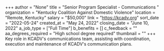 +++
author = "None"
title = "Senior Program Specialist - Communications "
organization = "Kentucky Coalition Against Domestic Violence"
location = "Remote, Kentucky"
salary = "$50,000"
link = "https://kcadv.org"
sort_date = "2022-05-24"
created_at = "May 24, 2022"
closing_date = "June 10, 2022"
a_job_type = ["Full Time"]
b_benefits = []
c_feedback = ""
aa_degrees_required = "High school degree required"
thumbnail = ""
+++
Key role in KCADV's communications team, assisting with coordination, execution and maintenance of KCADV's communication plans. 